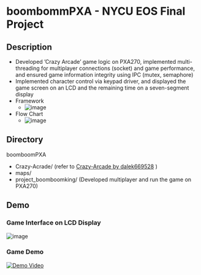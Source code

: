 # boombommPXA - NYCU EOS Final Project
## Description
* Developed ’Crazy Arcade’ game logic on PXA270, implemented multi-threading for multiplayer connections
(socket) and game performance, and ensured game information integrity using IPC (mutex, semaphore)
* Implemented character control via keypad driver, and displayed the game screen on an LCD and the
remaining time on a seven-segment display
* Framework
  * ![image](https://github.com/tommyfufu/boombommPXA/assets/101622170/184ff313-17ef-47a8-8b4b-42632fa3784b)
* Flow Chart
  * ![image](https://github.com/tommyfufu/boombommPXA/assets/101622170/802b0db7-8972-4409-9db5-15205b30fef1)
## Directory
boomboomPXA
  - Crazy-Acrade/ (refer to [Crazy-Arcade by dalek669528](https://github.com/dalek669528/Crazy-Arcade.git) )
  - maps/
  - project_boomboomking/ (Developed multiplayer and run the game on PXA270)
## Demo
### Game Interface on LCD Display
![image](https://github.com/tommyfufu/boombommPXA/assets/101622170/433a7648-4a7f-4ec7-8456-ec6e5621b417)
### Game Demo
[![Demo Video](https://img.youtube.com/vi/M5zC7xkQcUA?si=16Zv2Cxva6Tl7yXX/maxresdefault.jpg)](https://youtu.be/M5zC7xkQcUA?si=16Zv2Cxva6Tl7yXX)
